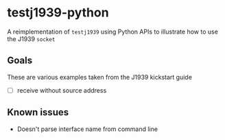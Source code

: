 # testj1939-python

A reimplementation of `testj1939` using Python APIs to illustrate how to use the J1939 `socket`

## Goals

These are various examples taken from the J1939 kickstart guide

- [ ] receive without source address

## Known issues

- Doesn't parse interface name from command line
